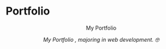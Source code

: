 # Portfolio


<p align="center"> My Portfolio  <em><a href="https://portfolio-ahmad-hendi.herokuapp.com/"></a> </br>
</em></p>



<p align="center"><em> My Portfolio  <a href="https://portfolio-ahmad-hendi.herokuapp.com/"></a>, majoring in web development. 🤓 </br>
</em></p>
